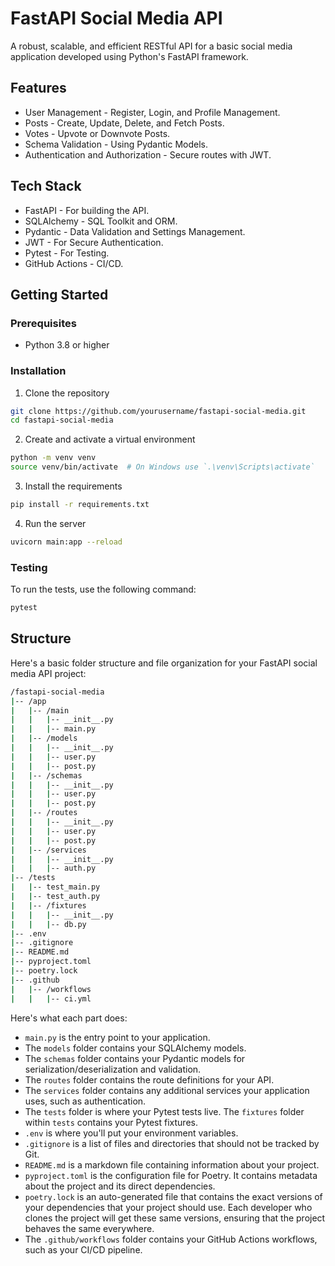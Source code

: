 # FastAPI Social Media API

A robust, scalable, and efficient RESTful API for a basic social media application developed using Python's FastAPI framework.

## Features

* User Management - Register, Login, and Profile Management.
* Posts - Create, Update, Delete, and Fetch Posts.
* Votes - Upvote or Downvote Posts.
* Schema Validation - Using Pydantic Models.
* Authentication and Authorization - Secure routes with JWT.

## Tech Stack

* FastAPI - For building the API.
* SQLAlchemy - SQL Toolkit and ORM.
* Pydantic - Data Validation and Settings Management.
* JWT - For Secure Authentication.
* Pytest - For Testing.
* GitHub Actions - CI/CD.

## Getting Started

### Prerequisites

* Python 3.8 or higher

### Installation

1. Clone the repository
```bash
git clone https://github.com/yourusername/fastapi-social-media.git
cd fastapi-social-media
```

2. Create and activate a virtual environment

```bash
python -m venv venv
source venv/bin/activate  # On Windows use `.\venv\Scripts\activate`
```

3. Install the requirements

```bash
pip install -r requirements.txt
```

4. Run the server

```bash
uvicorn main:app --reload
```

### Testing

To run the tests, use the following command:

```bash
pytest
```

## Structure

Here's a basic folder structure and file organization for your FastAPI social media API project:

```bash
/fastapi-social-media
|-- /app
|   |-- /main
|   |   |-- __init__.py
|   |   |-- main.py
|   |-- /models
|   |   |-- __init__.py
|   |   |-- user.py
|   |   |-- post.py
|   |-- /schemas
|   |   |-- __init__.py
|   |   |-- user.py
|   |   |-- post.py
|   |-- /routes
|   |   |-- __init__.py
|   |   |-- user.py
|   |   |-- post.py
|   |-- /services
|   |   |-- __init__.py
|   |   |-- auth.py
|-- /tests
|   |-- test_main.py
|   |-- test_auth.py
|   |-- /fixtures
|   |   |-- __init__.py
|   |   |-- db.py
|-- .env
|-- .gitignore
|-- README.md
|-- pyproject.toml
|-- poetry.lock
|-- .github
|   |-- /workflows
|   |   |-- ci.yml
```

Here's what each part does:

* `main.py` is the entry point to your application.
* The `models` folder contains your SQLAlchemy models.
* The `schemas` folder contains your Pydantic models for serialization/deserialization and validation.
* The `routes` folder contains the route definitions for your API.
* The `services` folder contains any additional services your application uses, such as authentication.
* The `tests` folder is where your Pytest tests live. The `fixtures` folder within `tests` contains your Pytest fixtures.
* `.env` is where you'll put your environment variables.
* `.gitignore` is a list of files and directories that should not be tracked by Git.
* `README.md` is a markdown file containing information about your project.
* `pyproject.toml` is the configuration file for Poetry. It contains metadata about the project and its direct dependencies.
* `poetry.lock` is an auto-generated file that contains the exact versions of your dependencies that your project should use. Each developer who clones the project will get these same versions, ensuring that the project behaves the same everywhere.
* The `.github/workflows` folder contains your GitHub Actions workflows, such as your CI/CD pipeline.